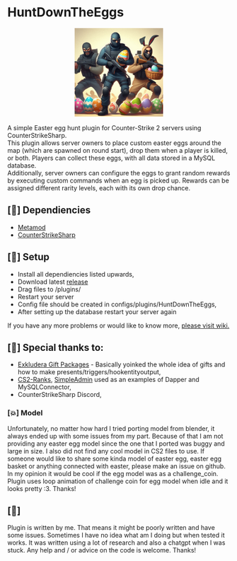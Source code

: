 # HuntDownTheEggs
<p align="center">
    <img src="img/huntdown.jpg" width="200">
</p>
A simple Easter egg hunt plugin for Counter-Strike 2 servers using CounterStrikeSharp. <br>
This plugin allows server owners to place custom easter eggs around the map (which are spawned on round start), drop them when a player is killed, or both. Players can collect these eggs, with all data stored in a MySQL database.<br>
Additionally, server owners can configure the eggs to grant random rewards by executing custom commands when an egg is picked up. Rewards can be assigned different rarity levels, each with its own drop chance.<br>

## [📌] Dependiencies
- [Metamod](https://www.sourcemm.net/)
- [CounterStrikeSharp](https://github.com/roflmuffin/CounterStrikeSharp)  

## [📌] Setup
- Install all dependiencies listed upwards,
- Download latest [release](https://github.com/Letaryat/HuntDownTheEggs/releases)
- Drag files to /plugins/
- Restart your server
- Config file should be created in configs/plugins/HuntDownTheEggs,
- After setting up the database restart your server again

If you have any more problems or would like to know more, [please visit wiki.](https://github.com/Letaryat/HuntDownTheEggs/wiki)

## [💖] Special thanks to:
- [Exkludera Gift Packages](https://github.com/exkludera/cs2-gift-packages) - Basically yoinked the whole idea of gifts and how to make presents/triggers/hookentityoutput,
- [CS2-Ranks](https://github.com/partiusfabaa/cs2-ranks), [SimpleAdmin](github.com/daffyyyy/CS2-SimpleAdmin) used as an examples of Dapper and MySQLConnector, 
- CounterStrikeSharp Discord,

### [💥] Model
Unfortunately, no matter how hard I tried porting model from blender, it always ended up with some issues from my part. Because of that I am not providing any easter egg model since the one that I ported was buggy and large in size. I also did not find any cool model in CS2 files to use. If someone would like to share some kinda model of easter egg, easter egg basket or anything connected with easter, please make an issue on github. In my opinion it would be cool if the egg model was as a challenge_coin. Plugin uses loop animation of challenge coin for egg model when idle and it looks pretty :3. 
Thanks!

## [🚨] 
Plugin is written by me. That means it might be poorly written and have some issues. Sometimes I have no idea what am I doing but when tested it works.
It was written using a lot of research and also a chatgpt when I was stuck. Any help and / or advice on the code is welcome. Thanks!